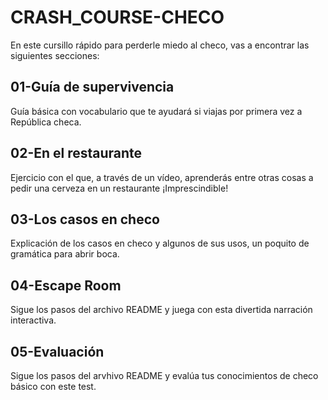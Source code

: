 # CRASH_COURSE-CHECO
En este cursillo rápido para perderle miedo al checo, vas a encontrar las siguientes secciones:
## 01-Guía de supervivencia
Guía básica con vocabulario que te ayudará si viajas por primera vez a República checa.
## 02-En el restaurante
Ejercicio con el que, a través de un vídeo, aprenderás entre otras cosas a pedir una cerveza en un restaurante ¡Imprescindible!
## 03-Los casos en checo
Explicación de los casos en checo y algunos de sus usos, un poquito de gramática para abrir boca.
## 04-Escape Room
Sigue los pasos del archivo README y juega con esta divertida narración interactiva. 
## 05-Evaluación
Sigue los pasos del arvhivo README y evalúa tus conocimientos de checo básico con este test. 
